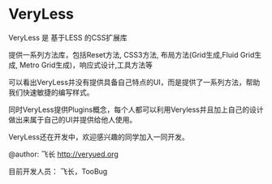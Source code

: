 VeryLess
==========

VeryLess 是 基于LESS 的CSS扩展库

提供一系列方法库，包括Reset方法, CSS3方法, 布局方法(Grid生成,Fluid Grid生成, Metro Grid生成)，响应式设计,工具方法等

可以看出VeryLess并没有提供具备自己特点的UI，而是提供了一系列方法，帮助我们快速敏捷的编写样式。

同时VeryLess提供Plugins概念，每个人都可以利用Veryless并且加上自己的设计做出来属于自己的UI并提供给他人使用。

VeryLess还在开发中，欢迎感兴趣的同学加入一同开发。

@author: 飞长 http://veryued.org


目前开发人员：
飞长，TooBug